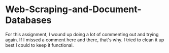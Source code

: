 # Web-Scraping-and-Document-Databases
For this assignment, I wound up doing a lot of commenting out and trying again. If I missed a comment here and there, that's why. I tried to clean it up best I could to keep it functional.
